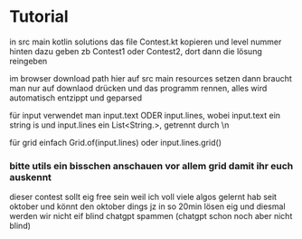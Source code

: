 # Tutorial

in src main kotlin solutions das file Contest.kt kopieren und level nummer hinten dazu geben zb Contest1 oder Contest2, dort dann die lösung reingeben

im browser download path hier auf src main resources setzen dann braucht man nur auf downlaod drücken und das programm rennen, alles wird automatisch entzippt und geparsed

für input verwendet man input.text ODER input.lines, wobei input.text ein string is und input.lines ein List<String.>, getrennt durch \n

für grid einfach Grid.of(input.lines) oder input.lines.grid()

### bitte utils ein bisschen anschauen vor allem grid damit ihr euch auskennt

dieser contest sollt eig free sein weil ich voll viele algos gelernt hab seit oktober und könnt den oktober dings jz in so 20min lösen eig und diesmal werden wir nicht eif blind chatgpt spammen (chatgpt schon noch aber nicht blind)